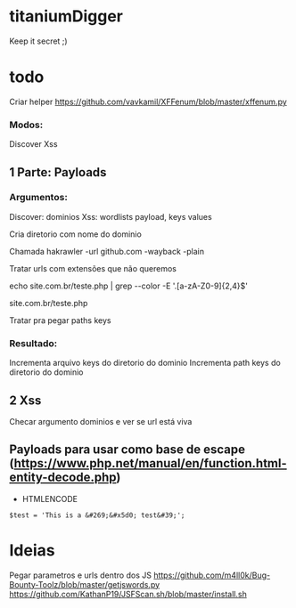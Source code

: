 # titaniumDigger

Keep it secret ;)

# todo
Criar helper 
https://github.com/vavkamil/XFFenum/blob/master/xffenum.py

### Modos:
Discover
Xss

## 1 Parte: Payloads

### Argumentos:
Discover: dominios
Xss: wordlists payload, keys values

Cria diretorio com nome do dominio

Chamada hakrawler -url github.com -wayback -plain

Tratar urls com extensões que não queremos

echo site.com.br/teste.php | grep --color -E '\.[a-zA-Z0-9]{2,4}$'

site.com.br/teste.php

Tratar pra pegar paths keys

### Resultado:
Incrementa arquivo keys do diretorio do dominio
Incrementa path keys do diretorio do dominio

## 2 Xss
Checar argumento dominios e ver se url está viva

## Payloads para usar como base de escape (https://www.php.net/manual/en/function.html-entity-decode.php)
- HTMLENCODE
```
$test = 'This is a &#269;&#x5d0; test&#39;';
```

# Ideias
Pegar parametros e urls dentro dos JS
https://github.com/m4ll0k/Bug-Bounty-Toolz/blob/master/getjswords.py
https://github.com/KathanP19/JSFScan.sh/blob/master/install.sh
